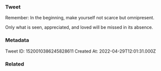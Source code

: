 ### Tweet
Remember: In the beginning, make yourself not scarce but omnipresent.

Only what is seen, appreciated, and loved will be missed in its absence.

### Metadata
Tweet ID: 1520010386245828611
Created At: 2022-04-29T12:01:31.000Z

### Related

